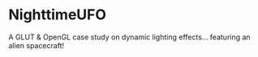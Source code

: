 # NighttimeUFO
A GLUT & OpenGL case study on dynamic lighting effects... featuring an alien spacecraft!
